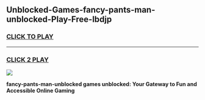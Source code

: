 
## Unblocked-Games-fancy-pants-man-unblocked-Play-Free-lbdjp
<h3>
<a href="https://premium76.site?title=fancy-pants-man-unblocked&ref=21A">CLICK TO PLAY</a></h3>
<hr>

<h3>
<a href="https://premium76.site?title=fancy-pants-man-unblocked&ref=21A">CLICK 2 PLAY</a>
  
</h3>

<a href="https://premium76.site?title=fancy-pants-man-unblocked&ref=21A"><img src="https://clearcache.store/games.png"></a>


**fancy-pants-man-unblocked games unblocked: Your Gateway to Fun and Accessible Online Gaming**
